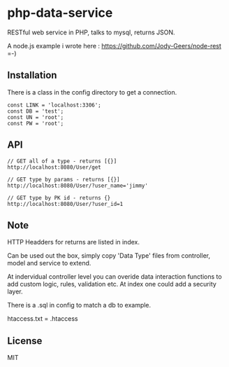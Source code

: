 # php-data-service

  RESTful web service in PHP, talks to mysql, returns JSON.
  
  A node.js example i wrote here : https://github.com/Jody-Geers/node-rest =-)

## Installation

  There is a class in the config directory to get a connection.

	const LINK = 'localhost:3306';
	const DB = 'test';
	const UN = 'root';
	const PW = 'root';

## API

	// GET all of a type - returns [{}]
	http://localhost:8080/User/get
	
	// GET type by params - returns [{}]
	http://localhost:8080/User/?user_name='jimmy'
  
	// GET type by PK id - returns {}
	http://localhost:8080/User/?user_id=1

## Note
  HTTP Headders for returns are listed in index.
  
  Can be used out the box, simply copy 'Data Type' files from controller, model and service to extend.
  
  At indervidual controller level you can overide data interaction functions to add custom logic, rules, validation etc. At index one could add a security layer.
  
  There is a .sql in config to match a db to example.
  
  htaccess.txt = .htaccess
  
## License

  MIT
